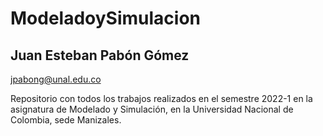 # ModeladoySimulacion

## Juan Esteban Pabón Gómez 

jpabong@unal.edu.co

Repositorio con todos los trabajos realizados en el semestre 2022-1 en la asignatura de Modelado y Simulación, en la Universidad Nacional de Colombia, sede Manizales.
